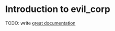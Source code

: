 # Introduction to evil_corp

TODO: write [great documentation](http://jacobian.org/writing/great-documentation/what-to-write/)
